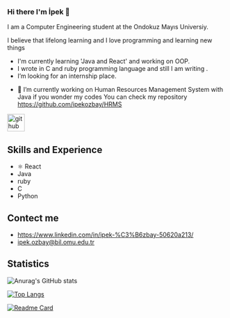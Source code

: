 ### Hi there I'm İpek 👋
I am a Computer Engineering student at the Ondokuz Mayıs Universiy.               

  I believe that lifelong learning and I love programming and learning new things

* I'm currently learning 'Java and React' and working on OOP.
* I wrote in C and ruby programming language and still I am writing .
*  I’m looking for an internship place.

- 🔭 I’m currently working on Human Resources Management System with Java  if you wonder my codes You can check my repository https://github.com/ipekozbay/HRMS


[<img src='https://cdn.jsdelivr.net/npm/simple-icons@3.0.1/icons/github.svg' alt='github' height='40'>](https://github.com/ipekozbay)  

## Skills and Experience
* ⚛ React
*   Java 
*   ruby 
*   C
*   Python

## Contect me
* https://www.linkedin.com/in/ipek-%C3%B6zbay-50620a213/
* ipek.ozbay@bil.omu.edu.tr

## Statistics

   ![Anurag's GitHub stats](https://github-readme-stats.vercel.app/api?username=ipekozbay&show_icons=true&theme=cobalt)
                                  
   [![Top Langs](https://github-readme-stats.vercel.app/api/top-langs/?username=ipekozbay&layout=compact)](https://github.com/ipekozbay/github-readme-stats)     


  [![Readme Card](https://github-readme-stats.vercel.app/api/pin/?username=ipekozbay&repo=github-readme-stats)](https://github.com/anuraghazra/github-readme-stats)

